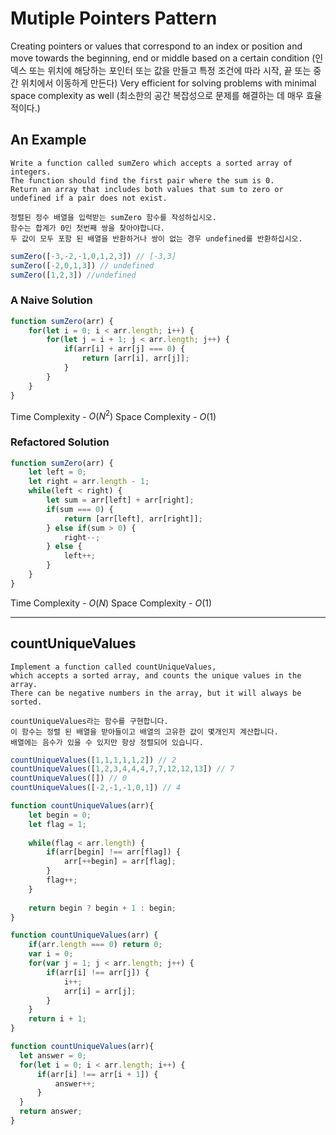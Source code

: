 # Mutiple Pointers Pattern
Creating pointers or values that correspond to an index or position and move towards the beginning, end or middle based on a certain condition
(인덱스 또는 위치에 해당하는 포인터 또는 값을 만들고 특정 조건에 따라 시작, 끝 또는 중간 위치에서 이동하게 만든다)
Very efficient for solving problems with minimal space complexity as well
(최소한의 공간 복잡성으로 문제를 해결하는 데 매우 효율적이다.)
## An Example
```
Write a function called sumZero which accepts a sorted array of integers.
The function should find the first pair where the sum is 0.
Return an array that includes both values that sum to zero or undefined if a pair does not exist.
```
```
정렬된 정수 배열을 입력받는 sumZero 함수를 작성하십시오.
함수는 합계가 0인 첫번째 쌍을 찾아야합니다.
두 값이 모두 포함 된 배열을 반환하거나 쌍이 없는 경우 undefined를 반환하십시오.
```
```javascript
sumZero([-3,-2,-1,0,1,2,3]) // [-3,3]
sumZero([-2,0,1,3]) // undefined
sumZero([1,2,3]) //undefined
```
### A Naive Solution
```javascript
function sumZero(arr) {
    for(let i = 0; i < arr.length; i++) {
        for(let j = i + 1; j < arr.length; j++) {
            if(arr[i] + arr[j] === 0) {
                return [arr[i], arr[j]];
            }
        }
    }
}
```
Time Complexity - $O(N^2)$
Space Complexity - $O(1)$
### Refactored Solution
```javascript
function sumZero(arr) {
    let left = 0;
    let right = arr.length - 1;
    while(left < right) {
        let sum = arr[left] + arr[right];
        if(sum === 0) {
            return [arr[left], arr[right]];
        } else if(sum > 0) {
            right--;
        } else {
            left++;
        }
    }
}
```
Time Complexity - $O(N)$
Space Complexity - $O(1)$

---
## countUniqueValues
```
Implement a function called countUniqueValues,
which accepts a sorted array, and counts the unique values in the array.
There can be negative numbers in the array, but it will always be sorted.
```
```
countUniqueValues라는 함수를 구현합니다.
이 함수는 정렬 된 배열을 받아들이고 배열의 고유한 값이 몇개인지 계산합니다.
배열에는 음수가 있을 수 있지만 항상 정렬되어 있습니다.
```
```javascript
countUniqueValues([1,1,1,1,1,2]) // 2
countUniqueValues([1,2,3,4,4,4,7,7,12,12,13]) // 7
countUniqueValues([]) // 0
countUniqueValues([-2,-1,-1,0,1]) // 4
```
```javascript
function countUniqueValues(arr){
    let begin = 0;
    let flag = 1;
    
    while(flag < arr.length) {
        if(arr[begin] !== arr[flag]) {
            arr[++begin] = arr[flag];
        } 
        flag++;
    }
    
    return begin ? begin + 1 : begin;
}
```
```javascript
function countUniqueValues(arr) {
    if(arr.length === 0) return 0;
    var i = 0;
    for(var j = 1; j < arr.length; j++) {
        if(arr[i] !== arr[j]) {
            i++;
            arr[i] = arr[j];
        }
    }
    return i + 1;
}
```
```javascript
function countUniqueValues(arr){
  let answer = 0;
  for(let i = 0; i < arr.length; i++) {
      if(arr[i] !== arr[i + 1]) {
          answer++;
      }
  }
  return answer;
}
```